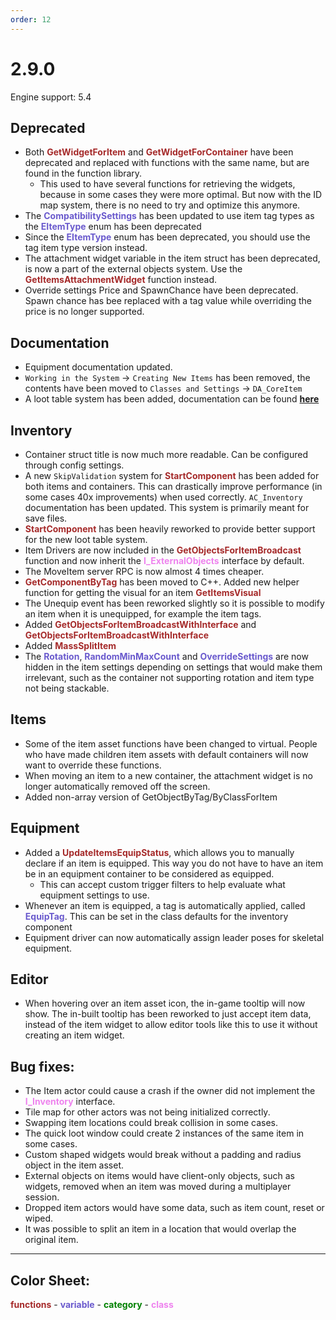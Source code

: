 ```yaml
---
order: 12
---
```

# 2.9.0

Engine support: 5.4

## Deprecated
- Both <span style="color:brown">**GetWidgetForItem**</span> and <span style="color:brown">**GetWidgetForContainer**</span> have been deprecated and replaced with functions with the same name, but are found in the function library.
    - This used to have several functions for retrieving the widgets, because in some cases they were more optimal. But now with the ID map system, there is no need to try and optimize this anymore.
- The <span style="color:slateblue">**CompatibilitySettings**</span> has been updated to use item tag types as the <span style="color:slateblue">**EItemType**</span> enum has been deprecated
- Since the <span style="color:slateblue">**EItemType**</span> enum has been deprecated, you should use the tag item type version instead.
- The attachment widget variable in the item struct has been deprecated, is now a part of the external objects system. Use the <span style="color:brown">**GetItemsAttachmentWidget**</span> function instead.
- Override settings Price and SpawnChance have been deprecated. Spawn chance has bee replaced with a tag value while overriding the price is no longer supported.

## Documentation
- Equipment documentation updated.
- `Working in the System` -> `Creating New Items` has been removed, the contents have been moved to `Classes and Settings` -> `DA_CoreItem`
- A loot table system has been added, documentation can be found <a href="https://inventoryframework.github.io/loottables/" target="_blank">**here**</a>

## Inventory
- Container struct title is now much more readable. Can be configured through config settings.
- A new `SkipValidation` system for <span style="color:brown">**StartComponent**</span> has been added for both items and containers. This can drastically improve performance (in some cases 40x improvements) when used correctly. `AC_Inventory` documentation has been updated. This system is primarily meant for save files.
- <span style="color:brown">**StartComponent**</span> has been heavily reworked to provide better support for the new loot table system.
- Item Drivers are now included in the <span style="color:brown">**GetObjectsForItemBroadcast**</span> function and now inherit the <span style="color:violet">**I_ExternalObjects**</span> interface by default.
- The MoveItem server RPC is now almost 4 times cheaper.
- <span style="color:brown">**GetComponentByTag**</span> has been moved to C++. Added new helper function for getting the visual for an item <span style="color:brown">**GetItemsVisual**</span>
- The Unequip event has been reworked slightly so it is possible to modify an item when it is unequipped, for example the item tags.
- Added <span style="color:brown">**GetObjectsForItemBroadcastWithInterface**</span> and <span style="color:brown">**GetObjectsForItemBroadcastWithInterface**</span>
- Added <span style="color:brown">**MassSplitItem**</span>
- The <span style="color:slateblue">**Rotation**</span>, <span style="color:slateblue">**RandomMinMaxCount**</span> and <span style="color:slateblue">**OverrideSettings**</span> are now hidden in the item settings depending on settings that would make them irrelevant, such as the container not supporting rotation and item type not being stackable.

## Items
- Some of the item asset functions have been changed to virtual. People who have made children item assets with default containers will now want to override these functions.
- When moving an item to a new container, the attachment widget is no longer automatically removed off the screen.
- Added non-array version of GetObjectByTag/ByClassForItem

## Equipment
- Added a <span style="color:brown">**UpdateItemsEquipStatus**</span>, which allows you to manually declare if an item is equipped. This way you do not have to have an item be in an equipment container to be considered as equipped.
    - This can accept custom trigger filters to help evaluate what equipment settings to use.
- Whenever an item is equipped, a tag is automatically applied, called <span style="color:slateblue">**EquipTag**</span>. This can be set in the class defaults for the inventory component
- Equipment driver can now automatically assign leader poses for skeletal equipment.

## Editor
- When hovering over an item asset icon, the in-game tooltip will now show. The in-built tooltip has been reworked to just accept item data, instead of the item widget to allow editor tools like this to use it without creating an item widget.

## Bug fixes:
- The Item actor could cause a crash if the owner did not implement the <span style="color:violet">**I_Inventory**</span> interface.
- Tile map for other actors was not being initialized correctly.
- Swapping item locations could break collision in some cases.
- The quick loot window could create 2 instances of the same item in some cases.
- Custom shaped widgets would break without a padding and radius object in the item asset.
- External objects on items would have client-only objects, such as widgets, removed when an item was moved during a multiplayer session.
- Dropped item actors would have some data, such as item count, reset or wiped.
- It was possible to split an item in a location that would overlap the original item.

---
## Color Sheet:
<span style="color:brown">**functions**</span> - <span style="color:slateblue">**variable**</span> - <span style="color:green">**category**</span> - <span style="color:violet">**class**</span>